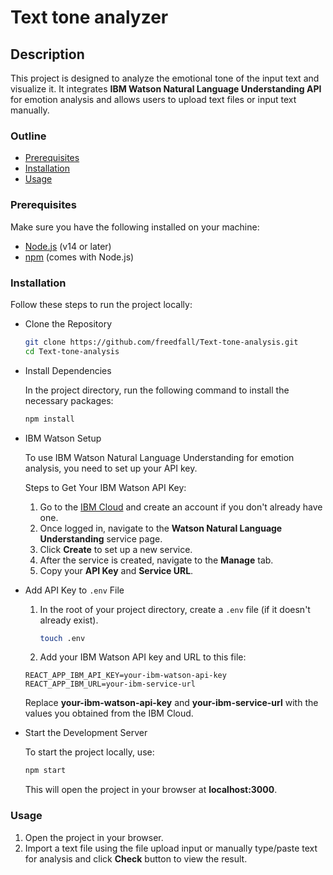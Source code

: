 # Text tone analyzer

## Description

This project is designed to analyze the emotional tone of the input text and visualize it. It integrates **IBM Watson Natural Language Understanding API** for emotion analysis and allows users to upload text files or input text manually.

### Outline

* [Prerequisites](#prerequisites)
* [Installation](#installation)
* [Usage](#usage)

### Prerequisites

Make sure you have the following installed on your machine:

- [Node.js](https://nodejs.org/) (v14 or later)
- [npm](https://www.npmjs.com/) (comes with Node.js)

### Installation

Follow these steps to run the project locally:

  * Clone the Repository

    ```bash
    git clone https://github.com/freedfall/Text-tone-analysis.git
    cd Text-tone-analysis
    ```

  * Install Dependencies

    In the project directory, run the following command to install the necessary packages:

    ```bash
    npm install
    ```

  * IBM Watson Setup

    To use IBM Watson Natural Language Understanding for emotion analysis, you need to set up your API key.

    Steps to Get Your IBM Watson API Key:

    1. Go to the [IBM Cloud](https://cloud.ibm.com/registration) and create an account if you don't already have one.
    2. Once logged in, navigate to the **Watson Natural Language Understanding** service page.
    3. Click **Create** to set up a new service.
    4. After the service is created, navigate to the **Manage** tab.
    5. Copy your **API Key** and **Service URL**.

  * Add API Key to `.env` File

    1. In the root of your project directory, create a `.env` file (if it doesn't already exist).
       ```bash
       touch .env
       ```
    3. Add your IBM Watson API key and URL to this file:

    ```plaintext
    REACT_APP_IBM_API_KEY=your-ibm-watson-api-key
    REACT_APP_IBM_URL=your-ibm-service-url
    ``` 

    Replace **your-ibm-watson-api-key** and **your-ibm-service-url** with the values you obtained from the IBM Cloud.

  * Start the Development Server

    To start the project locally, use:

    ```bash
    npm start
    ```

    This will open the project in your browser at **localhost:3000**.

### Usage

1. Open the project in your browser.
2. Import a text file using the file upload input or manually type/paste text for analysis and click **Check** button to view the result.